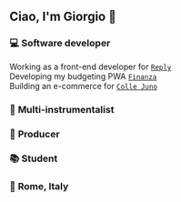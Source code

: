 ## Ciao, I'm Giorgio 👋
### 💻 **Software developer**<br>
Working as a front-end developer for <a target="_blank" href="https://www.reply.com/it/">`Reply`</a><br>
Developing my budgeting PWA <a target="_blank" href="https://giorgiocesaroni.github.io/finanza/">`Finanza`</a><br>
Building an e-commerce for <a target="_blank" href="https://colle-juno.vercel.app/">`Colle Juno`</a><br>
### 🎸 **Multi-instrumentalist**<br>
### 🎵 **Producer**<br>
### 📚 **Student**<br>
### 📌 **Rome, Italy**

<!--
**giorgiocesaroni/giorgiocesaroni** is a ✨ _special_ ✨ repository because its `README.md` (this file) appears on your GitHub profile.

Here are some ideas to get you started:

- 🔭 I’m currently working on ...
- 🌱 I’m currently learning ...
- 👯 I’m looking to collaborate on ...
- 🤔 I’m looking for help with ...
- 💬 Ask me about ...
- 📫 How to reach me: ...
- 😄 Pronouns: ...
- ⚡ Fun fact: ...
-->
